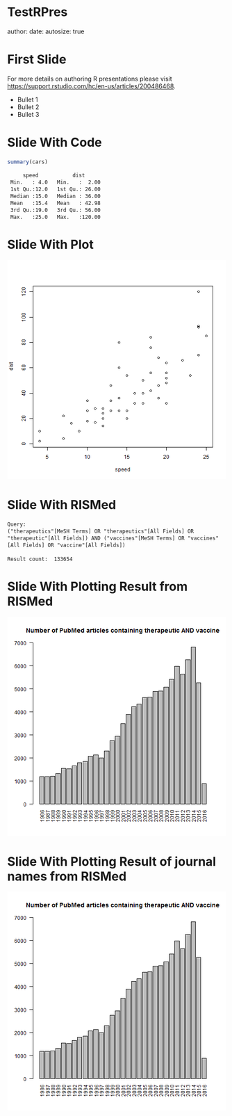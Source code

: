 TestRPres
========================================================
author: 
date: 
autosize: true

First Slide
========================================================

For more details on authoring R presentations please visit <https://support.rstudio.com/hc/en-us/articles/200486468>.

- Bullet 1
- Bullet 2
- Bullet 3

Slide With Code
========================================================


```r
summary(cars)
```

```
     speed           dist       
 Min.   : 4.0   Min.   :  2.00  
 1st Qu.:12.0   1st Qu.: 26.00  
 Median :15.0   Median : 36.00  
 Mean   :15.4   Mean   : 42.98  
 3rd Qu.:19.0   3rd Qu.: 56.00  
 Max.   :25.0   Max.   :120.00  
```

Slide With Plot
========================================================

![plot of chunk unnamed-chunk-2](TestRPres-figure/unnamed-chunk-2-1.png)


Slide With  RISMed
========================================================


```
Query:
("therapeutics"[MeSH Terms] OR "therapeutics"[All Fields] OR "therapeutic"[All Fields]) AND ("vaccines"[MeSH Terms] OR "vaccines"[All Fields] OR "vaccine"[All Fields]) 

Result count:  133654
```


Slide With  Plotting Result from RISMed
========================================================

![plot of chunk unnamed-chunk-4](TestRPres-figure/unnamed-chunk-4-1.png)


Slide With  Plotting Result of journal names from RISMed 
========================================================

![plot of chunk unnamed-chunk-5](TestRPres-figure/unnamed-chunk-5-1.png)


